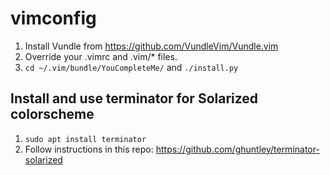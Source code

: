 # vimconfig

1. Install Vundle from https://github.com/VundleVim/Vundle.vim
2. Override your .vimrc and .vim/* files.
3. `cd ~/.vim/bundle/YouCompleteMe/` and `./install.py`

## Install and use terminator for Solarized colorscheme

1. `sudo apt install terminator`
2. Follow instructions in this repo: https://github.com/ghuntley/terminator-solarized
